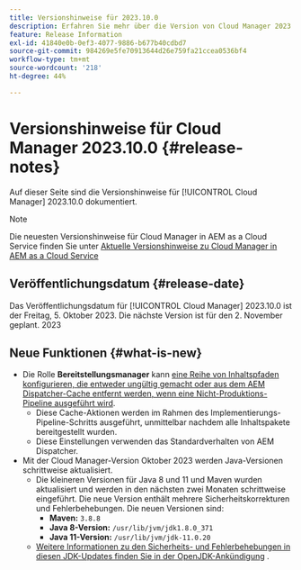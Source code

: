 ```yaml
---
title: Versionshinweise für 2023.10.0
description: Erfahren Sie mehr über die Version von Cloud Manager 2023.10.0.
feature: Release Information
exl-id: 41840e0b-0ef3-4077-9886-b677b40cdbd7
source-git-commit: 984269e5fe70913644d26e759fa21ccea0536bf4
workflow-type: tm+mt
source-wordcount: '218'
ht-degree: 44%

---
```


# Versionshinweise für Cloud Manager 2023.10.0 {#release-notes}

Auf dieser Seite sind die Versionshinweise für [!UICONTROL Cloud Manager] 2023.10.0 dokumentiert.

>[!NOTE]
>
>Die neuesten Versionshinweise für Cloud Manager in AEM as a Cloud Service finden Sie unter [Aktuelle Versionshinweise zu Cloud Manager in AEM as a Cloud Service](https://experienceleague.adobe.com/de/docs/experience-manager-cloud-service/content/release-notes/cloud-manager/current)

## Veröffentlichungsdatum {#release-date}

Das Veröffentlichungsdatum für [!UICONTROL Cloud Manager] 2023.10.0 ist der Freitag, 5. Oktober 2023. Die nächste Version ist für den 2. November geplant. 2023

## Neue Funktionen {#what-is-new}

* Die Rolle **Bereitstellungsmanager** kann [ eine Reihe von Inhaltspfaden konfigurieren, die entweder ungültig gemacht oder aus dem AEM Dispatcher-Cache entfernt werden, wenn eine Nicht-Produktions-Pipeline ausgeführt wird](/help/using/non-production-pipelines.md).
   * Diese Cache-Aktionen werden im Rahmen des Implementierungs-Pipeline-Schritts ausgeführt, unmittelbar nachdem alle Inhaltspakete bereitgestellt wurden.
   * Diese Einstellungen verwenden das Standardverhalten von AEM Dispatcher.
* Mit der Cloud Manager-Version Oktober 2023 werden Java-Versionen schrittweise aktualisiert.
   * Die kleineren Versionen für Java 8 und 11 und Maven wurden aktualisiert und werden in den nächsten zwei Monaten schrittweise eingeführt. Die neue Version enthält mehrere Sicherheitskorrekturen und Fehlerbehebungen. Die neuen Versionen sind:
      * **Maven:** `3.8.8`
      * **Java 8-Version:** `/usr/lib/jvm/jdk1.8.0_371`
      * **Java 11-Version:** `/usr/lib/jvm/jdk-11.0.20`
   * [Weitere Informationen zu den Sicherheits- und Fehlerbehebungen in diesen JDK-Updates finden Sie in der OpenJDK-Ankündigung](https://openjdk.org/groups/vulnerability/advisories/) .
